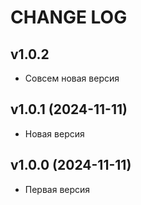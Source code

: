 CHANGE LOG
==========

## v1.0.2
* Совсем новая версия

## v1.0.1 (2024-11-11)
* Новая версия

## v1.0.0 (2024-11-11)
* Первая версия